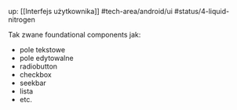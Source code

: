 up: [[Interfejs użytkownika]]
#tech-area/android/ui
#status/4-liquid-nitrogen

Tak zwane foundational components jak:
- pole tekstowe
- pole edytowalne
- radiobutton
- checkbox
- seekbar
- lista
- etc.